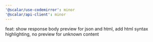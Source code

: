 ```yaml
---
'@scalar/use-codemirror': minor
'@scalar/api-client': minor
---
```


feat: show response body preview for json and html, add html syntax highlighting, no preview for unknown content
